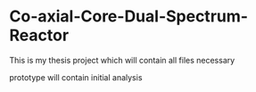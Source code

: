 # Co-axial-Core-Dual-Spectrum-Reactor

This is my thesis project which will contain all files necessary

prototype will contain initial analysis

